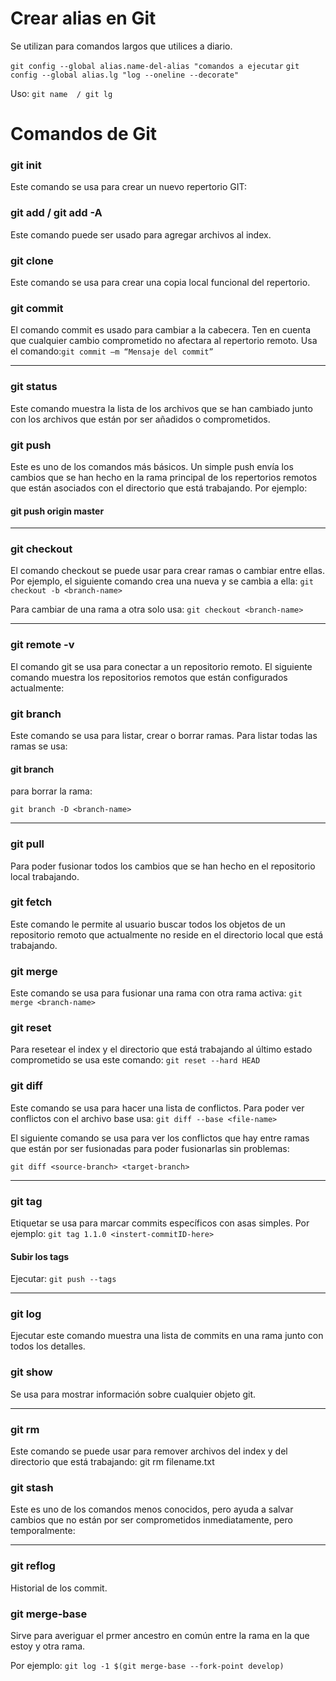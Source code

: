 # Crear alias en Git
Se utilizan para comandos largos que utilices a diario.

`git config --global alias.name-del-alias "comandos a ejecutar`
`git config --global alias.lg "log --oneline --decorate"`

Uso:
`git name  / git lg`

# Comandos de Git

### git init
Este comando se usa para crear un nuevo repertorio GIT:

### git add  / git add -A
Este comando puede ser usado para agregar archivos al index.

### git clone
Este comando se usa para crear una copia local funcional del repertorio.

### git commit
El comando commit es usado para cambiar a la cabecera. Ten en cuenta que cualquier cambio comprometido no afectara al repertorio remoto. 
Usa el comando:`git commit –m “Mensaje del commit”`
________________________________________________________________________________________________

### git status
Este comando muestra la lista de los archivos que se han cambiado junto con los archivos que están por ser añadidos o comprometidos.

### git push
Este es uno de los comandos más básicos. Un simple push envía los cambios que se han hecho en la rama principal de los repertorios remotos que están asociados con el directorio que está trabajando. Por ejemplo:

#### git push  origin master

________________________________________________________________________________________________
### git checkout
El comando checkout se puede usar para crear ramas o cambiar entre ellas. Por ejemplo, el siguiente comando crea una nueva y se cambia a ella: `git checkout -b <branch-name>`

Para cambiar de una rama a otra solo usa: `git checkout <branch-name>`
________________________________________________________________________________________________
  
### git remote -v
El comando git se usa para conectar a un repositorio remoto. El siguiente comando muestra los repositorios remotos que están configurados actualmente:

### git branch
Este comando se usa para listar, crear o borrar ramas. Para listar todas las ramas se usa:
#### git branch

para borrar la rama:

`git branch -D <branch-name>`
________________________________________________________________________________________________
  
### git pull
Para poder fusionar todos los cambios que se han hecho en el repositorio local trabajando.

### git fetch
Este comando le permite al usuario buscar todos los objetos de un repositorio remoto que actualmente no reside en el directorio local que está trabajando.

### git merge
Este comando se usa para fusionar una rama con otra rama activa:
`git merge <branch-name>`
  
### git reset
Para resetear el index y el directorio que está trabajando al último estado comprometido se usa este comando:
`git reset --hard HEAD`

### git diff
Este comando se usa para hacer una lista de conflictos. Para poder ver conflictos con el archivo base usa:
`git diff --base <file-name>`
  
El siguiente comando se usa para ver los conflictos que hay entre ramas que están por ser fusionadas para poder fusionarlas sin problemas:

`git diff <source-branch> <target-branch>`

________________________________________________________________________________________________

### git tag
Etiquetar se usa para marcar commits específicos con asas simples. 
Por ejemplo: `git tag 1.1.0 <instert-commitID-here>`

#### Subir los tags
Ejecutar: `git push --tags`

________________________________________________________________________________________________

### git log
Ejecutar este comando muestra una lista de commits en una rama junto con todos los detalles.

### git show
Se usa para mostrar información sobre cualquier objeto git.

________________________________________________________________________________________________

### git rm
Este comando se puede usar para remover archivos del index y del directorio que está trabajando:
git rm filename.txt


### git stash
Este es uno de los comandos menos conocidos, pero ayuda a salvar cambios que no están por ser comprometidos inmediatamente, pero temporalmente:

________________________________________________________________________________________________

### git reflog

Historial de los commit.

### git merge-base
Sirve para averiguar el prmer ancestro en común entre la rama en la que estoy y otra rama. 

Por ejemplo: `git log -1 $(git merge-base --fork-point develop)`
